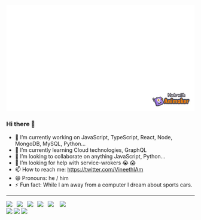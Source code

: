 <!--
### Hi there 👋
**vineethcode33/vineethcode33** is a ✨ _special_ ✨ repository because its `README.md` (this file) appears on your GitHub profile.

Here are some ideas to get you started:

- 🔭 I’m currently working on ...
- 🌱 I’m currently learning ...
- 👯 I’m looking to collaborate on ...
- 🤔 I’m looking for help with ...
- 💬 Ask me about ...
- 📫 How to reach me: ...
- 😄 Pronouns: ...
- ⚡ Fun fact: ...
-->

![Vineeth](https://github.com/vineethcode33/vineethcode33/blob/master/banner.gif)

### Hi there 👋

- 🔭 I’m currently working on JavaScript, TypeScript, React, Node, MongoDB, MySQL, Python...
- 🌱 I’m currently learning Cloud technologies, GraphQL
- 👯 I’m looking to collaborate on anything JavaScript, Python...
- 🤔 I’m looking for help with service-wrokers :sob: :scream:
- 📫 How to reach me: https://twitter.com/VineethIAm
- 😄 Pronouns: he / him
- ⚡ Fun fact: While I am away from a computer I dream about sports cars.

---

<p>
   <img src="https://img.shields.io/badge/javascript%20-%23F7DF1E.svg?&style=for-the-badge&logo=javascript&logoColor=white" />&nbsp;&nbsp;
   <img src="https://img.shields.io/badge/typescript%20-%23F7DF1E.svg?&style=for-the-badge&logo=typescript&logoColor=white&color=blue" />&nbsp;&nbsp;
   <img src="https://img.shields.io/badge/python%20-%23e34f26.svg?&style=for-the-badge&logo=python&logoColor=white&color=4B8BBE" />&nbsp;&nbsp;
   <img src="https://img.shields.io/badge/graphql%20-%231572B6.svg?&style=for-the-badge&logo=graphql&logoColor=white&color=ff69b4" />&nbsp;&nbsp;
   <img src="https://img.shields.io/badge/react%20-%2361DAFB.svg?&style=for-the-badge&logo=react&logoColor=white" />&nbsp;&nbsp;&nbsp;
   <img src="https://img.shields.io/badge/node.js%20-%23339933.svg?&style=for-the-badge&logo=node.js&logoColor=white" />&nbsp;&nbsp;&nbsp;
   <br/>
   <img src="https://img.shields.io/badge/-MongoDB-black?style=flat-square&logo=mongodb&link=https://github.com/imickovski">
   <img src="https://img.shields.io/badge/-Git-black?style=flat-square&logo=git&link=https://github.com/imickovski">
   <img src="https://img.shields.io/badge/-GitHub-181717?style=flat-square&logo=github&link=https://github.com/imickovski">
</p>

<!--
\#JavaScript \#TypeScript \#React \#Node \#GraphQL \#Python
-->
